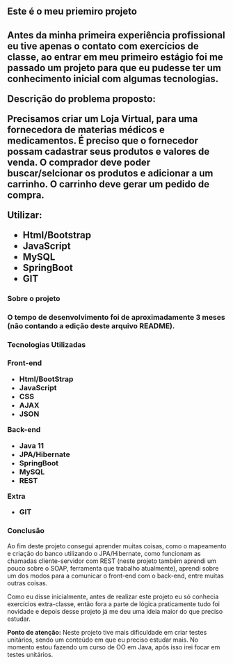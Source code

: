 <h2>Este é o meu priemiro projeto<h2>

Antes da minha primeira experiência profissional eu tive apenas o contato com exercícios de classe, ao entrar em meu primeiro estágio foi me passado um projeto para que eu pudesse ter um conhecimento inicial com algumas tecnologias.

Descrição do problema proposto:

Precisamos criar um Loja Virtual, para uma fornecedora de materias médicos e medicamentos.
É preciso que o fornecedor possam cadastrar seus produtos e valores de venda.
O comprador deve poder buscar/selcionar os produtos e adicionar a um carrinho.
O carrinho deve gerar um pedido de compra.

Utilizar:
<ul>
	<li>Html/Bootstrap</li>
	<li>JavaScript</li>
	<li>MySQL</li>
	<li>SpringBoot</li>
	<li>GIT</li>
</ul>

<h3>Sobre o projeto<h3>

O tempo de desenvolvimento foi de aproximadamente 3 meses (não contando a edição deste arquivo README).

<h3>Tecnologias Utilizadas<h3>

**Front-end**
<ul>
	<li>Html/BootStrap</li>
	<li>JavaScript</li>
	<li>CSS</li>
	<li>AJAX</li>
	<li>JSON</li>
</ul>

**Back-end**
<ul>
	<li>Java 11</li>
	<li>JPA/Hibernate</li>
	<li>SpringBoot</li>
	<li>MySQL</li>
	<li>REST</li>
</ul>

**Extra** 

<ul>
	<li>GIT</li>
</ul>

<h3>Conclusão</h3>

Ao fim deste projeto consegui aprender muitas coisas, como o mapeamento e criação do banco utilizando o JPA/Hibernate, como funcionam as chamadas cliente-servidor com REST (neste projeto também aprendi um pouco sobre o SOAP, ferramenta que trabalho atualmente), aprendi sobre um dos modos para a comunicar o front-end com o back-end, entre muitas outras coisas.

Como eu disse inicialmente, antes de realizar este projeto eu só conhecia exercícios extra-classe, então fora a parte de lógica praticamente tudo foi novidade e depois desse projeto já me deu uma ideia maior do que preciso estudar.

**Ponto de atenção:** Neste projeto tive mais dificuldade em criar testes unitários, sendo um conteúdo em que eu preciso estudar mais. No momento estou fazendo um curso de OO em Java, após isso irei focar em testes unitários.